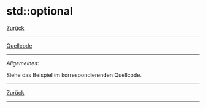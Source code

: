 # std::optional

[Zurück](../../Readme.md)

---

[Quellcode](Optional.cpp)

---

*Allgemeines*:

Siehe das Beispiel im korrespondierenden Quellcode.

---

[Zurück](../../Readme.md)

---
